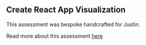 ## Create React App Visualization

This assessment was bespoke handcrafted for Justin.

Read more about this assessment [here](https://react.eogresources.com)
